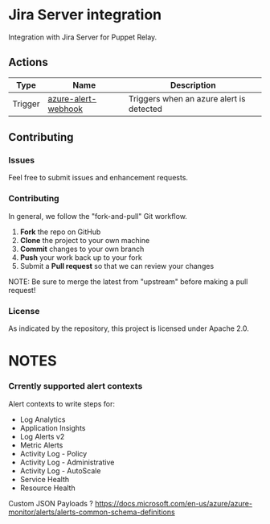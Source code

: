 # Jira Server integration

Integration with Jira Server for Puppet Relay.

## Actions

|   Type    |  Name              | Description          |
|-----------|--------------------|----------------------|
| Trigger   | [azure-alert-webhook](/triggers/azure-alert-webhook) | Triggers when an azure alert is detected |

## Contributing

### Issues

Feel free to submit issues and enhancement requests.

### Contributing

In general, we follow the "fork-and-pull" Git workflow.

 1. **Fork** the repo on GitHub
 2. **Clone** the project to your own machine
 3. **Commit** changes to your own branch
 4. **Push** your work back up to your fork
 5. Submit a **Pull request** so that we can review your changes

NOTE: Be sure to merge the latest from "upstream" before making a pull request!

### License

As indicated by the repository, this project is licensed under Apache 2.0.

# NOTES
### Crrently supported alert contexts

Alert contexts to write steps for:
- Log Analytics
- Application Insights
- Log Alerts v2
- Metric Alerts
- Activity Log - Policy
- Activity Log - Administrative
- Activity Log - AutoScale
- Service Health
- Resource Health

Custom JSON Payloads ?
https://docs.microsoft.com/en-us/azure/azure-monitor/alerts/alerts-common-schema-definitions